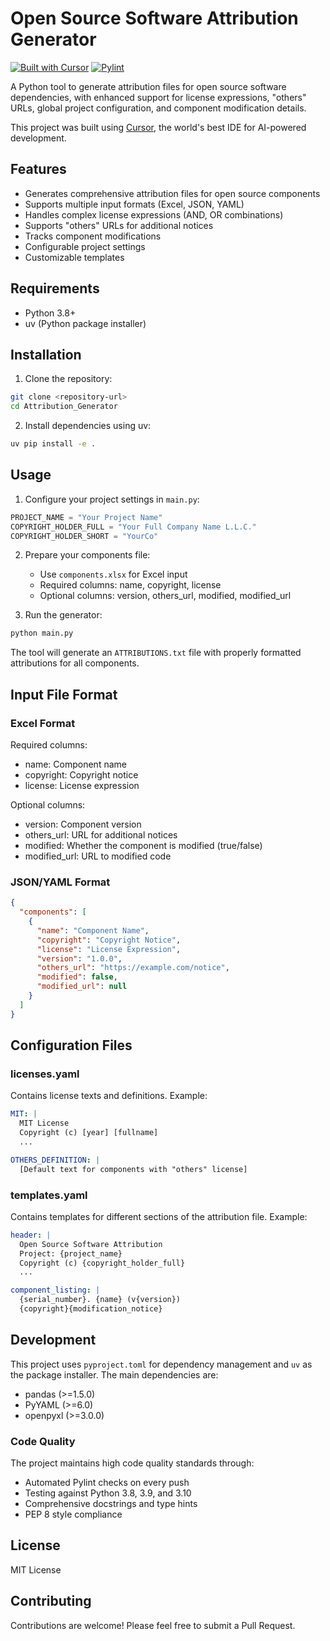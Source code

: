 # Open Source Software Attribution Generator

[![Built with Cursor](https://img.shields.io/badge/Built%20with-Cursor-2ea44f)](https://cursor.sh)
[![Pylint](https://github.com/yourusername/Attribution_Generator/actions/workflows/pylint.yml/badge.svg)](https://github.com/yourusername/Attribution_Generator/actions/workflows/pylint.yml)

A Python tool to generate attribution files for open source software dependencies, with enhanced support for license expressions, "others" URLs, global project configuration, and component modification details.

This project was built using [Cursor](https://cursor.sh), the world's best IDE for AI-powered development.

## Features

- Generates comprehensive attribution files for open source components
- Supports multiple input formats (Excel, JSON, YAML)
- Handles complex license expressions (AND, OR combinations)
- Supports "others" URLs for additional notices
- Tracks component modifications
- Configurable project settings
- Customizable templates

## Requirements

- Python 3.8+
- uv (Python package installer)

## Installation

1. Clone the repository:
```bash
git clone <repository-url>
cd Attribution_Generator
```

2. Install dependencies using uv:
```bash
uv pip install -e .
```

## Usage

1. Configure your project settings in `main.py`:
```python
PROJECT_NAME = "Your Project Name"
COPYRIGHT_HOLDER_FULL = "Your Full Company Name L.L.C."
COPYRIGHT_HOLDER_SHORT = "YourCo"
```

2. Prepare your components file:
   - Use `components.xlsx` for Excel input
   - Required columns: name, copyright, license
   - Optional columns: version, others_url, modified, modified_url

3. Run the generator:
```bash
python main.py
```

The tool will generate an `ATTRIBUTIONS.txt` file with properly formatted attributions for all components.

## Input File Format

### Excel Format
Required columns:
- name: Component name
- copyright: Copyright notice
- license: License expression

Optional columns:
- version: Component version
- others_url: URL for additional notices
- modified: Whether the component is modified (true/false)
- modified_url: URL to modified code

### JSON/YAML Format
```json
{
  "components": [
    {
      "name": "Component Name",
      "copyright": "Copyright Notice",
      "license": "License Expression",
      "version": "1.0.0",
      "others_url": "https://example.com/notice",
      "modified": false,
      "modified_url": null
    }
  ]
}
```

## Configuration Files

### licenses.yaml
Contains license texts and definitions. Example:
```yaml
MIT: |
  MIT License
  Copyright (c) [year] [fullname]
  ...

OTHERS_DEFINITION: |
  [Default text for components with "others" license]
```

### templates.yaml
Contains templates for different sections of the attribution file. Example:
```yaml
header: |
  Open Source Software Attribution
  Project: {project_name}
  Copyright (c) {copyright_holder_full}
  ...

component_listing: |
  {serial_number}. {name} (v{version})
  {copyright}{modification_notice}
```

## Development

This project uses `pyproject.toml` for dependency management and `uv` as the package installer. The main dependencies are:
- pandas (>=1.5.0)
- PyYAML (>=6.0)
- openpyxl (>=3.0.0)

### Code Quality

The project maintains high code quality standards through:
- Automated Pylint checks on every push
- Testing against Python 3.8, 3.9, and 3.10
- Comprehensive docstrings and type hints
- PEP 8 style compliance

## License

MIT License

## Contributing

Contributions are welcome! Please feel free to submit a Pull Request.
